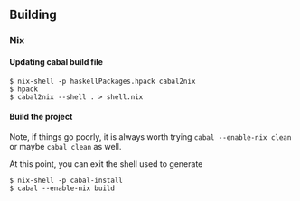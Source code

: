## Building

### Nix

#### Updating cabal build file

```
$ nix-shell -p haskellPackages.hpack cabal2nix
$ hpack
$ cabal2nix --shell . > shell.nix
```

#### Build the project

Note, if things go poorly, it is always worth trying
`cabal --enable-nix clean` or maybe `cabal clean` as well.


At this point, you can exit the shell used to generate 

```
$ nix-shell -p cabal-install
$ cabal --enable-nix build
```

